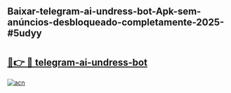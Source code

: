 ## Baixar-telegram-ai-undress-bot-Apk-sem-anúncios-desbloqueado-completamente-2025-#5udyy

# <h2><a href="https://ainizakaria.my?title=telegram-ai-undress-bot&ref=22M">🔗👉 🔴 telegram-ai-undress-bot</a></h2>

[![acn](https://github.com/user-attachments/assets/0f9c940e-d8b0-45ae-aac7-cd30a18b3e1c)](https://ainizakaria.my?title=telegram-ai-undress-bot&ref=22M)

